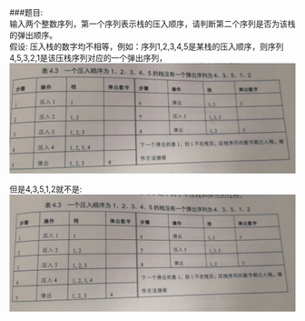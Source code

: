 ###题目:<br>
输入两个整数序列，第一个序列表示栈的压入顺序，请判断第二个序列是否为该栈的弹出顺序。<br>
假设: 压入栈的数字均不相等，例如：序列1,2,3,4,5是某栈的压入顺序，则序列4,5,3,2,1是该压栈序列对应的一个弹出序列，<br>
![image](https://github.com/julianbb/Algorithm/blob/master/22_StackPushPopOrder/image/1.png) <br>

但是4,3,5,1,2就不是:<br>
![image](https://github.com/julianbb/Algorithm/blob/master/22_StackPushPopOrder/image/2.png) <br>

